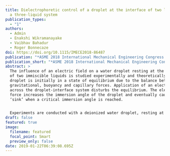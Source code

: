 ```yaml
---
title: Dielectrophoretic control of a droplet at the interface of two liquids in
  a three-liquid system
publication_types:
  - "1"
authors:
  - Admin
  - Enakshi Wikramanayake
  - Vaibhav Bahadur
  - Roger Bonnecaze
doi: https://doi.org/10.1115/IMECE2018-86487
publication: "*ASME 2018 International Mechanical Engineering Congress and Exposition*"
publication_short: "*ASME 2018 International Mechanical Engineering Congress and Exposition*"
abstract: >
  The influence of an electric field on a water droplet resting at the interface
  of two immiscible liquids is studied experimentally and theoretically. The
  droplet is initially in a state of equilibrium due to the balance between
  gravitational, buoyancy and capillary forces. Application of an electric field
  across the droplet-interface system disturbs the equilibrium. The electrical
  force increases the immersion angle of the droplet and eventually causes it to
  ‘sink’ when a critical immersion angle is reached. 


  Experiments are conducted with a deionized water droplet, resting at the interface of silicone oil and sunflower oil. Experiments involve the application of an electric field and image analysis to track the voltage dependent immersion angle. The objective is to determine the threshold voltage at which the droplet sinks. Experiments are complemented by an analytical model that balances gravity, buoyancy, capillary, and dielectrophoretic forces to predict the change in the position of the droplet and the immersion angle. Experiments and analysis were conducted for Bond numbers ranging from 0.1 to 1.7, the latter being the critical size at which a droplet will ‘sink’ due to its weight. The predicted immersion angles and threshold voltage show a good match to the experimental measurements. Overall, this work highlights the utility of electric fields to control interfacial phenomena at the interface of two immiscible liquids.
draft: false
featured: true
image:
  filename: featured
  focal_point: Smart
  preview_only: false
date: 2019-01-22T06:39:08.695Z
---
```

